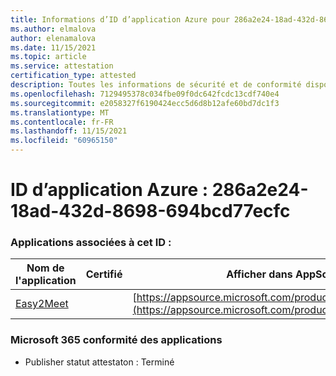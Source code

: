 ```yaml
---
title: Informations d’ID d’application Azure pour 286a2e24-18ad-432d-8698-694bcd77ecfc
ms.author: elmalova
author: elenamalova
ms.date: 11/15/2021
ms.topic: article
ms.service: attestation
certification_type: attested
description: Toutes les informations de sécurité et de conformité disponibles pour 286a2e24-18ad-432d-8698-694bcd77ecfc.
ms.openlocfilehash: 7129495378c034fbe09f0dc642fcdc13cdf740e4
ms.sourcegitcommit: e2058327f6190424ecc5d6d8b12afe60bd7dc1f3
ms.translationtype: MT
ms.contentlocale: fr-FR
ms.lasthandoff: 11/15/2021
ms.locfileid: "60965150"
---
```

# <a name="azure-app-id-286a2e24-18ad-432d-8698-694bcd77ecfc"></a>ID d’application Azure : 286a2e24-18ad-432d-8698-694bcd77ecfc


### <a name="apps-associated-with-this-id"></a>Applications associées à cet ID :
| **Nom de l'application** | **Certifié** | **Afficher dans AppSource** |
|--------------|---------------|-----------------------|
| [Easy2Meet](https://docs.microsoft.com/microsoft-365-app-certification/forward/WA200003277) |  | [https://appsource.microsoft.com/product/office/WA200003277](https://appsource.microsoft.com/product/office/WA200003277) |

### <a name="microsoft-365-app-compliance-status"></a>Microsoft 365 conformité des applications
- Publisher statut attestaton : Terminé
